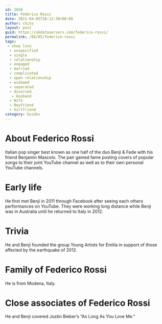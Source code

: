 ```yaml
---
id: 2658
title: Federico Rossi
date: 2021-04-05T20:12:38+00:00
author: chito
layout: post
guid: https://ukdataservers.com/federico-rossi/
permalink: /04/05/federico-rossi
tags:
 - show love
  - unspecified
  - single
  - relationship
  - engaged
  - married
  - complicated
  - open relationship
  - widowed
  - separated
  - divorced
   - Husband
  - Wife
  - Boyfriend
  - Girlfriend
category: Guides
---
```




  
  
#  About Federico Rossi
                  
                  
                  
Italian pop singer best known as one half of the duo Benji & Fede with his friend Benjamin Mascolo. The pair gained fame posting covers of popular songs to their joint YouTube channel as well as to their own personal YouTube channels.
                  
                
                
                
# Early life
                  
                  
                  
He first met Benji in 2011 through Facebook after seeing each others performances on YouTube. They were working long distance while Benji was in Australia until he returned to Italy in 2012.
                  
                
                
                
# Trivia
                  
                  
                  
He and Benji founded the group Young Artists for Emilia in support of those affected by the earthquake of 2012.
                  
                
                
                
# Family of Federico Rossi
                  
                  
                  
He is from Modena, Italy.
                  
                
                
                
# Close associates of Federico Rossi
                  
                  
                  
He and Benji covered Justin Bieber&#8217;s &#8220;As Long As You Love Me.&#8221;
                  
                
              
            
          
          
          
    
    
  

